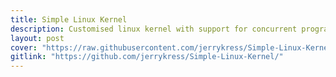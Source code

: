 ```yaml
---
title: Simple Linux Kernel
description: Customised linux kernel with support for concurrent program execution using context switching and pid priority queue. Customidsd basic GUI support that displays print messages from the executed C programs. Basic I/O support such as mouse cursor and keyboard input.
layout: post
cover: "https://raw.githubusercontent.com/jerrykress/Simple-Linux-Kernel/master/screenshot.png"
gitlink: "https://github.com/jerrykress/Simple-Linux-Kernel/"
---
```


